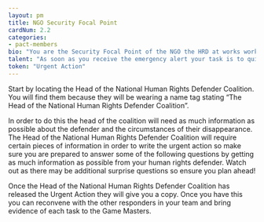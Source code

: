 ```yaml
---
layout: pm
title: NGO Security Focal Point
cardNum: 2.2
categories:
- pact-members
bio: "You are the Security Focal Point of the NGO the HRD at works works for. The NGO is a member of the National Human Rights Defenders Coalition, which is a strong national  network of NGOs and civil society members that has the ability to intervene on individual cases and issue urgent actions. In the role of Security Focal Point you are the main contact point when anyone in the organisation is facing a security situation and it is your role to ensure there is a coordinated emergency response"
talent: "As soon as you receive the emergency alert your task is to quickly get in touch with the **Head of the National Human Rights Defender Coalition** in order to release an **urgent action**."
token: "Urgent Action"
---
```

Start by locating the Head of the National Human Rights Defender Coalition. You will find them because they will be wearing a name tag stating “The Head of the National Human Rights Defender Coalition”.

 In order to do this the head of the coalition will need as much information as possible about the defender and the circumstances of their disappearance. The Head of the National Human Rights Defender Coalition will require certain pieces of information in order to write the urgent action so make sure you are prepared to answer some of the following questions by getting as much information as possible from your human rights defender. Watch out as there may be additional surprise questions so ensure you plan ahead!

Once the Head of the National Human Rights Defender Coalition has released the Urgent Action they will give you a copy. Once you have this you can reconvene with the other responders in your team and bring evidence of each task to the Game Masters.

